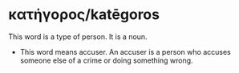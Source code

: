 # κατήγορος/katēgoros
This word is a type of person. It is a noun. 

* This word means accuser. An accuser is a person who accuses someone else of a crime or doing something wrong.
